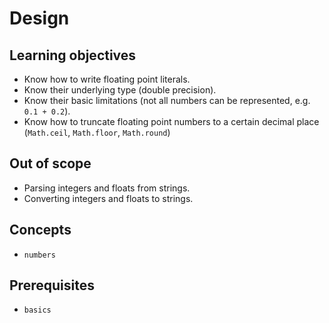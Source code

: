 # Design

## Learning objectives

- Know how to write floating point literals.
- Know their underlying type (double precision).
- Know their basic limitations (not all numbers can be represented, e.g. `0.1 + 0.2`).
- Know how to truncate floating point numbers to a certain decimal place (`Math.ceil`, `Math.floor`, `Math.round`)

## Out of scope

- Parsing integers and floats from strings.
- Converting integers and floats to strings.

## Concepts

- `numbers`

## Prerequisites

- `basics`
